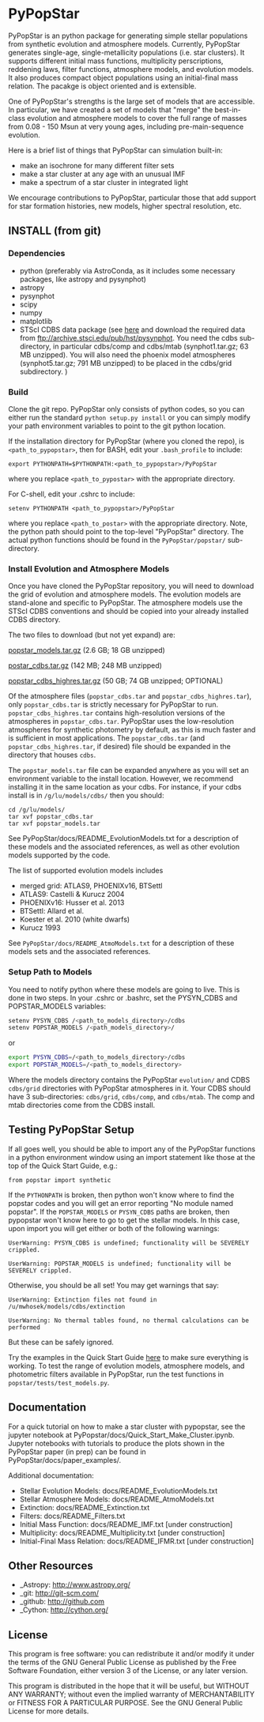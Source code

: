 # PyPopStar

PyPopStar is an python package for generating simple stellar populations from synthetic evolution and atmosphere models. Currently, PyPopStar generates single-age, single-metallicity populations (i.e. star clusters). It supports different initial mass functions, multiplicity perscriptions, reddening laws, filter functions, atmosphere models, and evolution models. It also produces compact object populations using an initial-final mass relation. The pacakge is object oriented and is extensible. 

One of PyPopStar's strengths is the large set of models that are accessible. In particular, we have created a set of models that "merge" the best-in-class evolution and atmosphere models to cover the full range of masses from 0.08 - 150 Msun at very young ages, including pre-main-sequence evolution.

Here is a brief list of things that PyPopStar can simulation built-in:

* make an isochrone for many different filter sets
* make a star cluster at any age with an unusual IMF
* make a spectrum of a star cluster in integrated light

We encourage contributions to PyPopStar, particular those that add support for star formation histories, new models, higher spectral resolution, etc.


## INSTALL (from git)

### Dependencies

* python (preferably via AstroConda, as it includes some necessary
  packages, like astropy and pysynphot)
* astropy
* pysynphot
* scipy
* numpy
* matplotlib
* STScI CDBS data package (see [here](http://www.stsci.edu/hst/instrumentation/reference-data-for-calibration-and-tools/synphot-throughput-tables.html) and download the required data from ftp://archive.stsci.edu/pub/hst/pysynphot. You need the cdbs sub-directory, in particular cdbs/comp and cdbs/mtab (synphot1.tar.gz; 63 MB unzipped). You will also need the phoenix model atmospheres (synphot5.tar.gz; 791 MB unzipped) to be placed in the cdbs/grid subdirectory. )

### Build

Clone the git repo.
PyPopStar only consists of python codes, so you can either run the
standard `python setup.py install` or you can simply modify your path
environment variables to point to the git python location.

If the installation directory for PyPopStar (where you cloned the repo),
is `<path_to_pypopstar>`, then for BASH, edit your `.bash_profile` to
include:

    export PYTHONPATH=$PYTHONPATH:<path_to_pypopstar>/PyPopStar

where you replace `<path_to_pypostar>` with the appropriate directory. 

For C-shell, edit your .cshrc to include:

    setenv PYTHONPATH <path_to_pypopstar>/PyPopStar

where you replace `<path_to_postar>` with the appropriate
directory. Note, the python path should point to the top-level "PyPopStar"
directory. The actual python functions should be found in the
`PyPopStar/popstar/` sub-directory.


### Install Evolution and Atmosphere Models

Once you have cloned the PyPopStar repository, you will need to download the
grid of evolution and atmosphere models. The evolution models are
stand-alone and specific to PyPopStar. The atmosphere models use the
STScI CDBS conventions and should be copied into your already installed
CDBS directory.

The two files to download (but not yet expand) are:

[popstar_models.tar.gz](http://astro.berkeley.edu/~jlu/popstar/popstar_models.tar.gz)  (2.6 GB; 18 GB unzipped)

[postar_cdbs.tar.gz](http://astro.berkeley.edu/~jlu/popstar/popstar_cdbs.tar.gz)  (142 MB; 248 MB unzipped)

[popstar_cdbs_highres.tar.gz](http://astro.berkeley.edu/~jlu/popstar/popstar_cdbs_highres.tar.gz) (50 GB; 74 GB unzipped; OPTIONAL)

Of the atmosphere files (`popstar_cdbs.tar` and `popstar_cdbs_highres.tar`), only `popstar_cdbs.tar` is strictly 
necessary for PyPopStar to run. `popstar_cdbs_highres.tar` contains high-resolution versions of the atmospheres in 
`popstar_cdbs.tar`. PyPopStar uses the low-resolution atmospheres for synthetic photometry
by default, as this is much faster and is sufficient in most applications. 
The `popstar_cdbs.tar` (and `popstar_cdbs_highres.tar`, if desired) file should be expanded in 
the directory that houses `cdbs`.

The `popstar_models.tar` file can be expanded anywhere as you will set
an environment variable to the install location. However, we recommend
installing it in the same location as your cdbs. 
For instance, if your cdbs install is in
`/g/lu/models/cdbs/` then you should:


```console
cd /g/lu/models/
tar xvf popstar_cdbs.tar
tar xvf popstar_models.tar
```

See PyPopStar/docs/README_EvolutionModels.txt for a description of these
models and the associated references, as well as other evolution
models supported by the code.

The list of supported evolution models includes

* merged grid: ATLAS9, PHOENIXv16, BTSettl
* ATLAS9: Castelli & Kurucz 2004
* PHOENIXv16: Husser et al. 2013
* BTSettl: Allard et al.
* Koester et al. 2010 (white dwarfs)
* Kurucz 1993
  
See `PyPopStar/docs/README_AtmoModels.txt` for a description of these
models sets and the associated references. 


### Setup Path to Models


You need to notify python where these models are going to live. This
is done in two steps.
In your .cshrc or .bashrc, set the PYSYN_CDBS and POPSTAR_MODELS variables:

```sh
setenv PYSYN_CDBS /<path_to_models_directory>/cdbs
setenv POPSTAR_MODELS /<path_models_directory>/
```

or

```sh
export PYSYN_CDBS=/<path_to_models_directory>/cdbs
export POPSTAR_MODELS=/<path_to_models_directory>
```

Where the models directory contains the PyPopStar `evolution/` and CDBS
`cdbs/grid` directories with PyPopStar atmospheres in it. Your CDBS should
have 3 sub-directories: `cdbs/grid`, `cdbs/comp`, and `cdbs/mtab`. The comp and 
mtab directories come from the CDBS install. 

## Testing PyPopStar Setup

If all goes well, you should be able to import any of the PyPopStar functions
in a python environment window using an import statement like those at the top
of the Quick Start Guide, e.g.:
    
    from popstar import synthetic
    
If the `PYTHONPATH` is broken, then python won't know where to find the popstar codes and
you will get an error reporting "No module named popstar". If the `POPSTAR_MODELS` or 
`PYSYN_CDBS` paths are broken, then pypopstar won't know here to go to get the 
stellar models. In this case, upon import you will get either or both of 
the following warnings:

    UserWarning: PYSYN_CDBS is undefined; functionality will be SEVERELY crippled.
    
    UserWarning: POPSTAR_MODELS is undefined; functionality will be SEVERELY crippled.
    
Otherwise, you should be all set! You may get warnings that say:

    UserWarning: Extinction files not found in /u/mwhosek/models/cdbs/extinction
    
    UserWarning: No thermal tables found, no thermal calculations can be performed
    
But these can be safely ignored. 

Try the examples in the Quick Start Guide [here](https://github.com/astropy/PyPopStar/blob/master/docs/Quick_Start_Make_Cluster.ipynb) to 
make sure everything is working. To test the range of evolution models, atmosphere models, and photometric
filters available in PyPopStar, run the test functions in `popstar/tests/test_models.py`. 
    
## Documentation

For a quick tutorial on how to make a star cluster with pypopstar, see
the jupyter notebook at PyPopstar/docs/Quick_Start_Make_Cluster.ipynb.
Jupyter notebooks with tutorials to produce the plots shown in the PyPopStar paper (in prep)
can be found in PyPopStar/docs/paper_examples/. 

Additional documentation:

* Stellar Evolution Models: docs/README_EvolutionModels.txt
* Stellar Atmosphere Models: docs/README_AtmoModels.txt
* Extinction: docs/README_Extinction.txt 
* Filters: docs/README_Filters.txt 
* Initial Mass Function: docs/README_IMF.txt [under construction]
* Multiplicity: docs/README_Multiplicity.txt [under construction]
* Initial-Final Mass Relation: docs/README_IFMR.txt [under construction]


## Other Resources

* _Astropy: http://www.astropy.org/
* _git: http://git-scm.com/
* _github: http://github.com
* _Cython: http://cython.org/

## License 
This program is free software: you can redistribute it and/or modify it under the terms of the GNU General Public License as published by the Free Software Foundation, either version 3 of the License, or any later version.

This program is distributed in the hope that it will be useful, but WITHOUT ANY WARRANTY; without even the implied warranty of MERCHANTABILITY or FITNESS FOR A PARTICULAR PURPOSE. See the GNU General Public License for more details.
